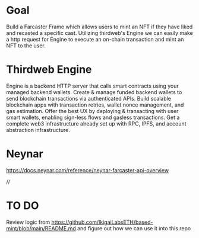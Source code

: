 # Goal

Build a Farcaster Frame which allows users to mint an NFT if they have liked and recasted a specific cast. Utilizing thirdweb's Engine we can easily make a http request for Engine to execute an on-chain transaction and mint an NFT to the user.


# Thirdweb Engine

Engine is a backend HTTP server that calls smart contracts using your managed backend wallets. Create & manage funded backend wallets to send blockchain transactions via authenticated APIs. Build scalable blockchain apps with transaction retries, wallet nonce management, and gas estimation. Offer the best UX by deploying & transacting with user smart wallets, enabling sign-less flows and gasless transactions. Get a complete web3 infrastructure already set up with RPC, IPFS, and account abstraction infrastructure.

# Neynar

https://docs.neynar.com/reference/neynar-farcaster-api-overview

//

# TO DO

Review logic from https://github.com/IkigaiLabsETH/based-mint/blob/main/README.md
and figure out how we can use it into this repo